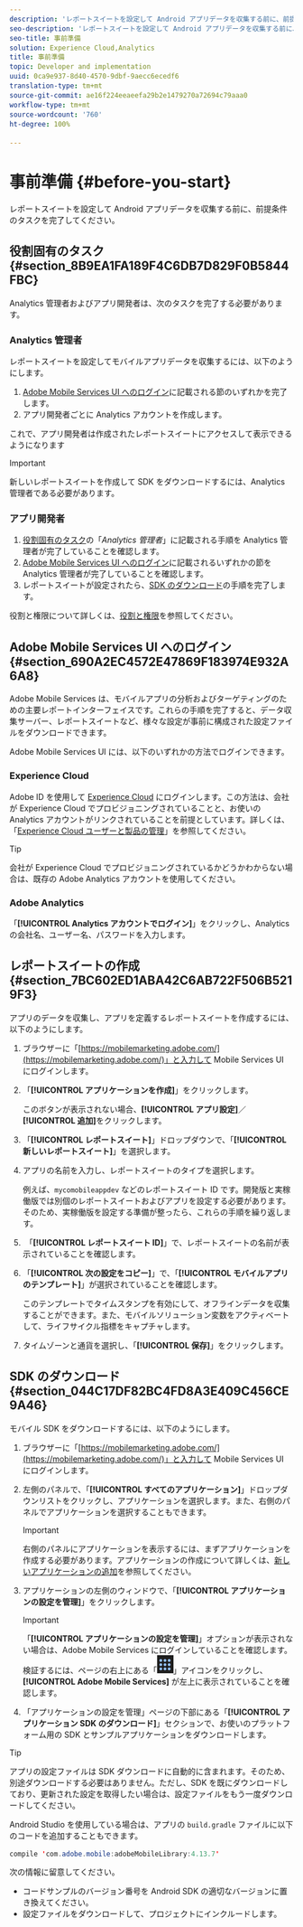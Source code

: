 ```yaml
---
description: 'レポートスイートを設定して Android アプリデータを収集する前に、前提条件のタスクを完了してください。 '
seo-description: 'レポートスイートを設定して Android アプリデータを収集する前に、前提条件のタスクを完了してください。 '
seo-title: 事前準備
solution: Experience Cloud,Analytics
title: 事前準備
topic: Developer and implementation
uuid: 0ca9e937-8d40-4570-9dbf-9aecc6ecedf6
translation-type: tm+mt
source-git-commit: ae16f224eeaeefa29b2e1479270a72694c79aaa0
workflow-type: tm+mt
source-wordcount: '760'
ht-degree: 100%

---
```



# 事前準備 {#before-you-start}

レポートスイートを設定して Android アプリデータを収集する前に、前提条件のタスクを完了してください。

## 役割固有のタスク {#section_8B9EA1FA189F4C6DB7D829F0B5844FBC}

Analytics 管理者およびアプリ開発者は、次のタスクを完了する必要があります。

### Analytics 管理者

レポートスイートを設定してモバイルアプリデータを収集するには、以下のようにします。

1. [Adobe Mobile Services UI へのログイン](../getting-started/requirements.md#section_690A2EC4572E47869F183974E932A6A8)に記載される節のいずれかを完了します。
1. アプリ開発者ごとに Analytics アカウントを作成します。

これで、アプリ開発者は作成されたレポートスイートにアクセスして表示できるようになります

>[!IMPORTANT]
>
>新しいレポートスイートを作成して SDK をダウンロードするには、Analytics 管理者である必要があります。

### アプリ開発者

1. [役割固有のタスク](../getting-started/requirements.md#section_8B9EA1FA189F4C6DB7D829F0B5844FBC)の「*Analytics 管理者*」に記載される手順を Analytics 管理者が完了していることを確認します。
1. [Adobe Mobile Services UI へのログイン](../getting-started/requirements.md#section_690A2EC4572E47869F183974E932A6A8)に記載されるいずれかの節を Analytics 管理者が完了していることを確認します。
1. レポートスイートが設定されたら、[SDK のダウンロード](../getting-started/requirements.md#section_044C17DF82BC4FD8A3E409C456CE9A46)の手順を完了します。

役割と権限について詳しくは、[役割と権限](/help/using/gs/c-mob-roles-and-permissions.md)を参照してください。

## Adobe Mobile Services UI へのログイン  {#section_690A2EC4572E47869F183974E932A6A8}

Adobe Mobile Services は、モバイルアプリの分析およびターゲティングのための主要レポートインターフェイスです。これらの手順を完了すると、データ収集サーバー、レポートスイートなど、様々な設定が事前に構成された設定ファイルをダウンロードできます。

Adobe Mobile Services UI には、以下のいずれかの方法でログインできます。

### Experience Cloud

Adobe ID を使用して [Experience Cloud](https://experiencecloud.adobe.com) にログインします。この方法は、会社が Experience Cloud でプロビジョニングされていることと、お使いの Analytics アカウントがリンクされていることを前提としています。詳しくは、「[Experience Cloud ユーザーと製品の管理](https://docs.adobe.com/content/help/ja-JP/core-services/interface/manage-users-and-products/admin-getting-started.html)」を参照してください。

>[!TIP]
>
>会社が Experience Cloud でプロビジョニングされているかどうかわからない場合は、既存の Adobe Analytics アカウントを使用してください。

### Adobe Analytics

「**[!UICONTROL Analytics アカウントでログイン]**」をクリックし、Analytics の会社名、ユーザー名、パスワードを入力します。

## レポートスイートの作成 {#section_7BC602ED1ABA42C6AB722F506B5219F3}

アプリのデータを収集し、アプリを定義するレポートスイートを作成するには、以下のようにします。

1. ブラウザーに「[https://mobilemarketing.adobe.com/](https://mobilemarketing.adobe.com/)」と入力して Mobile Services UI にログインします。
1. 「**[!UICONTROL アプリケーションを作成]**」をクリックします。

   このボタンが表示されない場合、**[!UICONTROL アプリ設定]**／**[!UICONTROL 追加]**&#x200B;をクリックします。

1. 「**[!UICONTROL レポートスイート]**」ドロップダウンで、「**[!UICONTROL 新しいレポートスイート]**」を選択します。

1. アプリの名前を入力し、レポートスイートのタイプを選択します。

   例えば、`mycomobileappdev` などのレポートスイート ID です。開発版と実稼働版では別個のレポートスイートおよびアプリを設定する必要があります。そのため、実稼働版を設定する準備が整ったら、これらの手順を繰り返します。
1.  「**[!UICONTROL レポートスイート ID]**」で、レポートスイートの名前が表示されていることを確認します。
1. 「**[!UICONTROL 次の設定をコピー]**」で、「**[!UICONTROL モバイルアプリのテンプレート]**」が選択されていることを確認します。

   このテンプレートでタイムスタンプを有効にして、オフラインデータを収集することができます。また、モバイルソリューション変数をアクティベートして、ライフサイクル指標をキャプチャします。

1. タイムゾーンと通貨を選択し、「**[!UICONTROL 保存]**」をクリックします。

## SDK のダウンロード {#section_044C17DF82BC4FD8A3E409C456CE9A46}

モバイル SDK をダウンロードするには、以下のようにします。

1. ブラウザーに「[https://mobilemarketing.adobe.com/](https://mobilemarketing.adobe.com/)」と入力して Mobile Services UI にログインします。
1. 左側のパネルで、「**[!UICONTROL すべてのアプリケーション]**」ドロップダウンリストをクリックし、アプリケーションを選択します。また、右側のパネルでアプリケーションを選択することもできます。

   >[!IMPORTANT]
   >
   >右側のパネルにアプリケーションを表示するには、まずアプリケーションを作成する必要があります。アプリケーションの作成について詳しくは、[新しいアプリケーションの追加](https://docs.adobe.com/content/help/ja-JP/mobile-services/using/manage-apps-ug/t-new-app.html)を参照してください。

1. アプリケーションの左側のウィンドウで、「**[!UICONTROL アプリケーションの設定を管理]**」をクリックします。

   >[!IMPORTANT]
   >
   >「**[!UICONTROL アプリケーションの設定を管理]**」オプションが表示されない場合は、Adobe Mobile Services にログインしていることを確認します。検証するには、ページの右上にある「![ソリューション切り替え](assets/solution-switcher.png)」アイコンをクリックし、**[!UICONTROL Adobe Mobile Services]** が左上に表示されていることを確認します。

1. 「アプリケーションの設定を管理」ページの下部にある「**[!UICONTROL アプリケーション SDK のダウンロード]**」セクションで、お使いのプラットフォーム用の SDK とサンプルアプリケーションをダウンロードします。

>[!TIP]
>
>アプリの設定ファイルは SDK ダウンロードに自動的に含まれます。そのため、別途ダウンロードする必要はありません。ただし、SDK を既にダウンロードしており、更新された設定を取得したい場合は、設定ファイルをもう一度ダウンロードしてください。

Android Studio を使用している場合は、アプリの `build.gradle` ファイルに以下のコードを追加することもできます。

```java
compile 'com.adobe.mobile:adobeMobileLibrary:4.13.7'
```

次の情報に留意してください。

* コードサンプルのバージョン番号を Android SDK の適切なバージョンに置き換えてください。
* 設定ファイルをダウンロードして、プロジェクトにインクルードします。